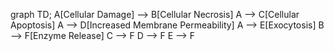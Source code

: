 graph TD;
    A[Cellular Damage] --> B[Cellular Necrosis]
    A --> C[Cellular Apoptosis]
    A --> D[Increased Membrane Permeability]
    A --> E[Exocytosis]
    B --> F[Enzyme Release]
    C --> F
    D --> F
    E --> F
    
